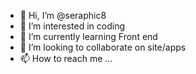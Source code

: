- 👋 Hi, I’m @seraphic8
- 👀 I’m interested in coding
- 🌱 I’m currently learning Front end
- 💞️ I’m looking to collaborate on site/apps
- 📫 How to reach me ...

<!---
seraphic8/seraphic8 is a ✨ special ✨ repository because its `README.md` (this file) appears on your GitHub profile.
You can click the Preview link to take a look at your changes.
--->
